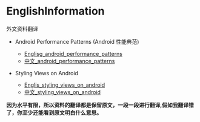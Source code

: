 # EnglishInformation
外文资料翻译

- Android Performance Patterns (Android 性能典范)

	- [Englisg_android_performance_patterns](https://github.com/lizhaoxuan/EnglishInformation/blob/master/Englisg_android_performance_patterns.md)
	- [中文_android_performance_patterns](https://github.com/lizhaoxuan/EnglishInformation/blob/master/中文_android_performance_patterns.md)

- Styling Views on Android

	- [Englis_styling_views_on_android](https://github.com/lizhaoxuan/EnglishInformation/blob/master/Englis_styling_views_on_android.md)		
	- [中文_styling_views_on_android](https://github.com/lizhaoxuan/EnglishInformation/blob/master/中文_styling_views_on_android.md)
	
	
	
	
**因为水平有限，所以资料的翻译都是保留原文，一段一段进行翻译,假如我翻译错了，你至少还能看到原文明白什么意思。**